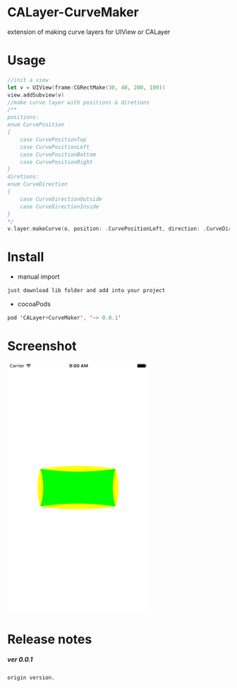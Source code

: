 # CALayer-CurveMaker
extension of making curve layers for UIView or CALayer

# Usage

```swift
//init a view
let v = UIView(frame:CGRectMake(30, 40, 200, 100))
view.addSubview(v)
//make curve layer with positions & diretions
/**
positions: 
enum CurvePosition
{
    case CurvePositionTop
    case CurvePositionLeft
    case CurvePositionBottom
    case CurvePositionRight
}
diretions:
enum CurveDirection
{
    case CurveDirectionOutside
    case CurveDirectionInside
}
*/
v.layer.makeCurve(o, position: .CurvePositionLeft, direction: .CurveDirectionOutside, color: UIColor.yellowColor())
```

# Install

- manual import
```swift
just download lib folder and add into your project
```
- cocoaPods
```swift
pod 'CALayer+CurveMaker', '~> 0.0.1'
```

# Screenshot

<img src="screenshot.png" width="320">

# Release notes

##### ver 0.0.1

`origin version.`
